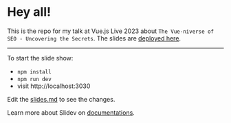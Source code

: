 # Hey all!

This is the repo for my talk at Vue.js Live 2023 about `The Vue-niverse of SEO - Uncovering the Secrets`.
The slides are [deployed here](https://talk-seo-vuejs-live-05-2023.vercel.app/).

---


To start the slide show:

- `npm install`
- `npm run dev`
- visit http://localhost:3030

Edit the [slides.md](./slides.md) to see the changes.

Learn more about Slidev on [documentations](https://sli.dev/).
